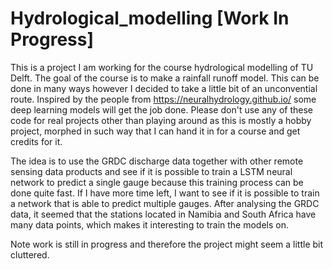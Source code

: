 # Hydrological_modelling [Work In Progress]
This is a project I am working for the course hydrological modelling of TU Delft. The goal of the course is to make a rainfall runoff model. This can be done in many ways however I decided to take a little bit of an unconvential route. Inspired by the people from https://neuralhydrology.github.io/ some deep learning models will get the job done.
Please don't use any of these code for real projects other than playing around as this is mostly a hobby project, morphed in such way that I can hand it in for a course and get credits for it.

The idea is to use the GRDC discharge data together with other remote sensing data products and see if it is possible to train a LSTM neural network to predict a single gauge because this training process can be done quite fast. If I have more time left, I want to see if it is possible to train a network that is able to predict multiple gauges. After analysing the GRDC data, it seemed that the stations located in Namibia and South Africa have many data points, which makes it interesting to train the models on.

Note work is still in progress and therefore the project might seem a little bit cluttered.
